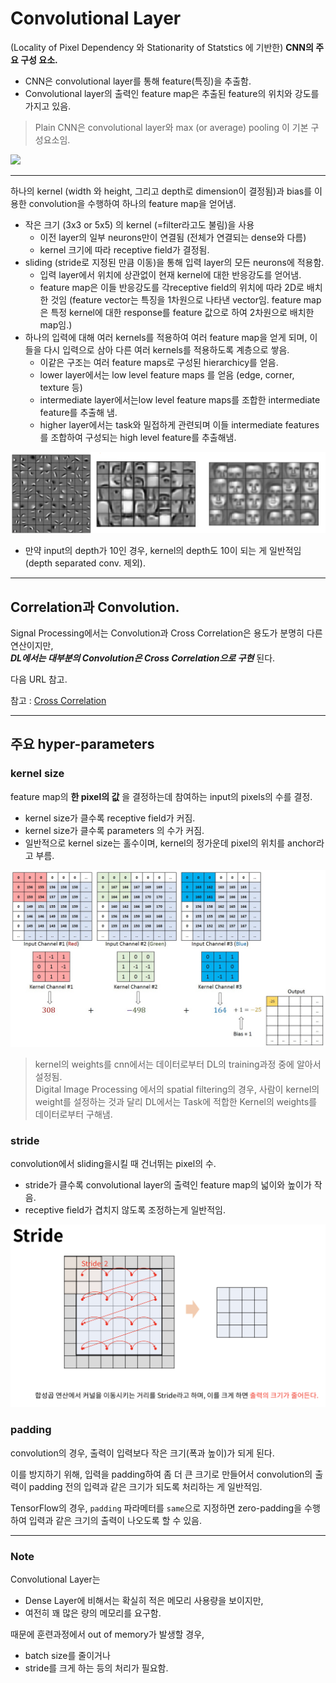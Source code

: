 # Convolutional Layer

(Locality of Pixel Dependency 와 Stationarity of Statstics 에 기반한) **CNN의 주요 구성 요소.**

* CNN은 convolutional layer를 통해 feature(특징)을 추출함.
* Convolutional layer의 출력인 feature map은 추출된 feature의 위치와 강도를 가지고 있음.

> Plain CNN은 convolutional layer와 max (or average) pooling 이 기본 구성요소임.

![](../../DIP/etc/convolution_how.gif)

***

하나의 kernel (width 와 height, 그리고 depth로 dimension이 결정됨)과 bias를 이용한 convolution을 수행하여 하나의 feature map을 얻어냄.

* 작은 크기 (3x3 or 5x5) 의 kernel (=filter라고도 불림)을 사용
	* 이전 layer의 일부 neurons만이 연결됨 (전체가 연결되는 dense와 다름)
	* kernel 크기에 따라 receptive field가 결정됨.
* sliding (stride로 지정된 만큼 이동)을 통해 입력 layer의 모든 neurons에 적용함.
	* 입력 layer에서 위치에 상관없이 현재 kernel에 대한 반응강도를 얻어냄.
	* feature map은 이들 반응강도를 각receptive field의 위치에 따라 2D로 배치한 것임 (feature vector는 특징을 1차원으로 나타낸 vector임. feature map은 특정 kernel에 대한 response를 feature 값으로 하여 2차원으로 배치한 map임.)
* 하나의 입력에 대해 여러 kernels를 적용하여 여러 feature map을 얻게 되며, 이들을 다시 입력으로 삼아 다른 여러 kernels를 적용하도록 계층으로 쌓음.
	* 이같은 구조는 여러 feature maps로 구성된 hierarchicy를 얻음.
	* lower layer에서는 low level feature maps 를 얻음 (edge, corner, texture 등)
	* intermediate layer에서는low level feature maps를 조합한 intermediate feature를 추출해 냄.
	* higher layer에서는 task와 밀접하게 관련되며 이들 intermediate features를 조합하여 구성되는 high level feature를 추출해냄.

![](../img/ch00/dl_hiearchy_rep.png)

* 만약 input의 depth가 10인 경우, kernel의 depth도 10이 되는 게 일반적임 (depth separated conv. 제외).

---

## Correlation과 Convolution.

Signal Processing에서는 Convolution과 Cross Correlation은 용도가 분명히 다른 연산이지만,  
***DL에서는 대부분의 Convolution은 Cross Correlation으로 구현*** 된다.

다음 URL 참고.

참고 : [Cross Correlation](https://dsaint31.tistory.com/382) 

---

## 주요 hyper-parameters

### kernel size

feature map의 **한 pixel의 값** 을 결정하는데 참여하는 input의 pixels의 수를 결정.

* kernel size가 클수록 receptive field가 커짐.
* kernel size가 클수록 parameters 의 수가 커짐.
* 일반적으로 kernel size는 홀수이며, kernel의 정가운데 pixel의 위치를 anchor라고 부름.

![](./img/kernel.gif)

> kernel의 weights를 cnn에서는 데이터로부터 DL의 training과정 중에 알아서 설정됨.  
> Digital Image Processing 에서의 spatial filtering의 경우, 사람이 kernel의 weight를 설정하는 것과 달리 DL에서는 Task에 적합한 Kernel의 weights를 데이터로부터 구해냄.

### stride

convolution에서 sliding을시킬 때 건너뛰는 pixel의 수.

* stride가 클수록 convolutional layer의 출력인 feature map의 넓이와 높이가 작음.
* receptive field가 겹치지 않도록 조정하는게 일반적임.

![](./img/Stride.png)

### padding

convolution의 경우, 출력이 입력보다 작은 크기(폭과 높이)가 되게 된다.

이를 방지하기 위해, 입력을 padding하여 좀 더 큰 크기로 만들어서 convolution의 출력이 padding 전의 입력과 같은 크기가 되도록 처리하는 게 일반적임.

TensorFlow의 경우, `padding` 파라메터를 `same`으로 지정하면 zero-padding을 수행하여 입력과 같은 크기의 출력이 나오도록 할 수 있음.

---

### Note

Convolutional Layer는  

* Dense Layer에 비해서는 확실히 적은 메모리 사용량을 보이지만, 
* 여전히 꽤 많은 량의 메모리를 요구함.

때문에 훈련과정에서 out of memory가 발생할 경우, 

* batch size를 줄이거나 
* stride를 크게 하는 등의 처리가 필요함.
